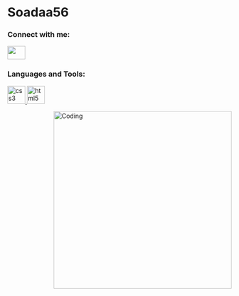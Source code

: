 # Soadaa56

<h3 align="left">Connect with me:</h3>
<p align="left">
<a href="https://twitter.com/Soadaa56" target="blank"><img align="center" src="https://cdn.jsdelivr.net/npm/simple-icons@3.0.1/icons/twitter.svg" alt="" height="30" width="40" /></a>
 
<h3 align="left">Languages and Tools:</h3>
<p align="left">
  <a> <a href="https://www.w3schools.com/css/" target="_blank"> <img src="[[https://devicons.github.io/devicon/devicon.git/icons/css3/css3-original-wordmark.svg](https://raw.githubusercontent.com/devicons/devicon/1119b9f84c0290e0f0b38982099a2bd027a48bf1/icons/css3/css3-original.svg)](https://github.com/devicons/devicon/blob/master/icons/javascript/javascript-original.svg)" alt="css3" width="40" height="40"/> </a>
  <a> <a href="https://www.w3.org/html/" target="_blank"> <img src="https://devicons.github.io/devicon/devicon.git/icons/html5/html5-original-wordmark.svg" alt="html5" width="40" height="40"/> </a>
</p>

  
  

<img align="right" alt="Coding" width="400" src="https://c4.wallpaperflare.com/wallpaper/258/501/1java48/berserk-black-swordsman-guts-kentaro-miura-wallpaper-preview.jpg">
